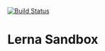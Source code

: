 [![Build Status](https://travis-ci.org/brentertz/lerna-sandbox.svg?branch=master)](https://travis-ci.org/brentertz/lerna-sandbox)

# Lerna Sandbox
